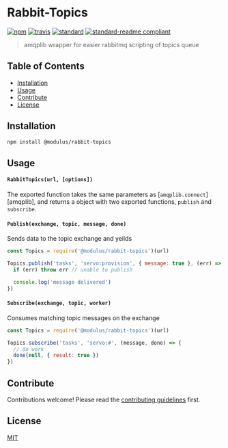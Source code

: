 # Rabbit-Topics

[![npm][npm-image]][npm-url]
[![travis][travis-image]][travis-url]
[![standard][standard-image]][standard-url]
[![standard-readme compliant][standard-readme-image]][standard-readme-url]

[npm-image]: https://img.shields.io/npm/v/@modulus/rabbit-topics.svg?style=flat-square
[npm-url]: https://www.npmjs.com/package/@modulus/rabbit-topics
[travis-image]: https://img.shields.io/travis/onmodulus/rabbit-topics.svg?style=flat-square
[travis-url]: https://travis-ci.org/onmodulu/rabbit-topics
[standard-image]: https://img.shields.io/badge/code%20style-mod--standard-green.svg?style=flat-square
[standard-url]: http://npm.im/@modulus/standard
[standard-readme-image]: https://img.shields.io/badge/standard--readme-OK-green.svg?style=flat-square
[standard-readme-url]: https://github.com/RichardLitt/standard-readme

> amqplib wrapper for easier rabbitmq scripting of topics queue

## Table of Contents

- [Installation](#installation)
- [Usage](#usage)
- [Contribute](#contribute)
- [License](#license)

## Installation

```sh
npm install @modulus/rabbit-topics
```

## Usage

#### `RabbitTopics(url, [options])`

The exported function takes the same parameters as [`amqplib.connect`][amqplib],
and returns a object with two exported functions, `publish` and `subscribe`.

#### `Publish(exchange, topic, message, done)`

Sends data to the topic exchange and yeilds

```js
const Topics = require('@modulus/rabbit-topics')(url)

Topics.publish('tasks', 'servo:provision', { message: true }, (err) => {
  if (err) throw err // unable to publish

  console.log('message delivered')
})
```

#### `Subscribe(exchange, topic, worker)`

Consumes matching topic messages on the exchange

```js
const Topics = require('@modulus/rabbit-topics')(url)

Topics.subscribe('tasks', 'servo:#', (message, done) => {
  // do work
  done(null, { result: true })
})
```

## Contribute

Contributions welcome! Please read the [contributing guidelines](CONTRIBUTING.md) first.

## License

[MIT](LICENSE.md)
